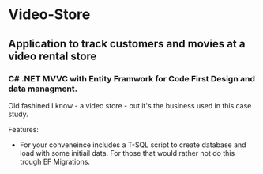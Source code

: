 # Video-Store
## Application to track customers and movies at a video rental store

### C# .NET MVVC with Entity Framwork for Code First Design and data managment.

Old fashined I know  - a video store - but it's the business used in this case study.

Features:
* For your conveneince includes a T-SQL script to create database and load with some initiail data. For those that would rather not do this trough EF Migrations.

